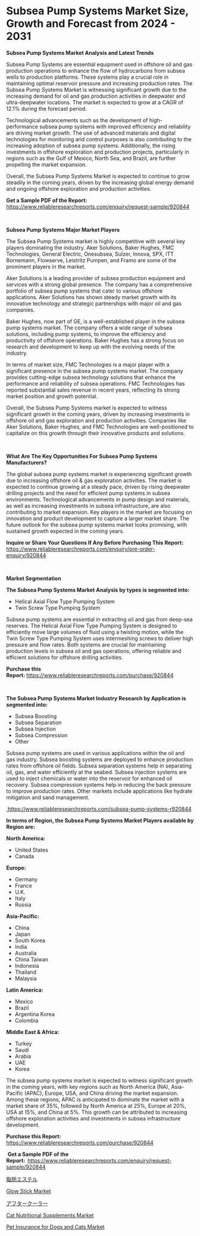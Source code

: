<p><h1>Subsea Pump Systems Market Size, Growth and Forecast from 2024 - 2031</h1></p><p><strong>Subsea Pump Systems Market Analysis and Latest Trends</strong></p>
<p><p>Subsea Pump Systems are essential equipment used in offshore oil and gas production operations to enhance the flow of hydrocarbons from subsea wells to production platforms. These systems play a crucial role in maintaining optimal reservoir pressure and increasing production rates. The Subsea Pump Systems Market is witnessing significant growth due to the increasing demand for oil and gas production activities in deepwater and ultra-deepwater locations. The market is expected to grow at a CAGR of 12.1% during the forecast period.</p><p>Technological advancements such as the development of high-performance subsea pump systems with improved efficiency and reliability are driving market growth. The use of advanced materials and digital technologies for monitoring and control purposes is also contributing to the increasing adoption of subsea pump systems. Additionally, the rising investments in offshore exploration and production projects, particularly in regions such as the Gulf of Mexico, North Sea, and Brazil, are further propelling the market expansion.</p><p>Overall, the Subsea Pump Systems Market is expected to continue to grow steadily in the coming years, driven by the increasing global energy demand and ongoing offshore exploration and production activities.</p></p>
<p><strong>Get a Sample PDF of the Report:&nbsp;</strong> <a href="https://www.reliableresearchreports.com/enquiry/request-sample/920844">https://www.reliableresearchreports.com/enquiry/request-sample/920844</a></p>
<p>&nbsp;</p>
<p><strong>Subsea Pump Systems Major Market Players</strong></p>
<p><p>The Subsea Pump Systems market is highly competitive with several key players dominating the industry. Aker Solutions, Baker Hughes, FMC Technologies, General Electric, Onesubsea, Sulzer, Innova, SPX, ITT Bornemann, Flowserve, Leistritz Pumpen, and Framo are some of the prominent players in the market.</p><p>Aker Solutions is a leading provider of subsea production equipment and services with a strong global presence. The company has a comprehensive portfolio of subsea pump systems that cater to various offshore applications. Aker Solutions has shown steady market growth with its innovative technology and strategic partnerships with major oil and gas companies.</p><p>Baker Hughes, now part of GE, is a well-established player in the subsea pump systems market. The company offers a wide range of subsea solutions, including pump systems, to improve the efficiency and productivity of offshore operations. Baker Hughes has a strong focus on research and development to keep up with the evolving needs of the industry.</p><p>In terms of market size, FMC Technologies is a major player with a significant presence in the subsea pump systems market. The company provides cutting-edge subsea technology solutions that enhance the performance and reliability of subsea operations. FMC Technologies has reported substantial sales revenue in recent years, reflecting its strong market position and growth potential.</p><p>Overall, the Subsea Pump Systems market is expected to witness significant growth in the coming years, driven by increasing investments in offshore oil and gas exploration and production activities. Companies like Aker Solutions, Baker Hughes, and FMC Technologies are well-positioned to capitalize on this growth through their innovative products and solutions.</p></p>
<p>&nbsp;</p>
<p><strong>What Are The Key Opportunities For Subsea Pump Systems Manufacturers?</strong></p>
<p><p>The global subsea pump systems market is experiencing significant growth due to increasing offshore oil & gas exploration activities. The market is expected to continue growing at a steady pace, driven by rising deepwater drilling projects and the need for efficient pump systems in subsea environments. Technological advancements in pump design and materials, as well as increasing investments in subsea infrastructure, are also contributing to market expansion. Key players in the market are focusing on innovation and product development to capture a larger market share. The future outlook for the subsea pump systems market looks promising, with sustained growth expected in the coming years.</p></p>
<p><strong>Inquire or Share Your Questions If Any Before Purchasing This Report:</strong> <a href="https://www.reliableresearchreports.com/enquiry/pre-order-enquiry/920844">https://www.reliableresearchreports.com/enquiry/pre-order-enquiry/920844</a></p>
<p>&nbsp;</p>
<p><strong>Market Segmentation</strong></p>
<p><strong>The Subsea Pump Systems Market Analysis by types is segmented into:</strong></p>
<p><ul><li>Helical Axial Flow Type Pumping System</li><li>Twin Screw Type Pumping System</li></ul></p>
<p><p>Subsea pump systems are essential in extracting oil and gas from deep-sea reserves. The Helical Axial Flow Type Pumping System is designed to efficiently move large volumes of fluid using a twisting motion, while the Twin Screw Type Pumping System uses intermeshing screws to deliver high pressure and flow rates. Both systems are crucial for maintaining production levels in subsea oil and gas operations, offering reliable and efficient solutions for offshore drilling activities.</p></p>
<p><strong>Purchase this Report:&nbsp;</strong><a href="https://www.reliableresearchreports.com/purchase/920844">https://www.reliableresearchreports.com/purchase/920844</a></p>
<p>&nbsp;</p>
<p><strong>The Subsea Pump Systems Market Industry Research by Application is segmented into:</strong></p>
<p><ul><li>Subsea Boosting</li><li>Subsea Separation</li><li>Subsea Injection</li><li>Subsea Compression</li><li>Other</li></ul></p>
<p><p>Subsea pump systems are used in various applications within the oil and gas industry. Subsea boosting systems are deployed to enhance production rates from offshore oil fields. Subsea separation systems help in separating oil, gas, and water efficiently at the seabed. Subsea injection systems are used to inject chemicals or water into the reservoir for enhanced oil recovery. Subsea compression systems help in reducing the back pressure to improve production rates. Other markets include applications like hydrate mitigation and sand management.</p></p>
<p><a href="https://www.reliableresearchreports.com/subsea-pump-systems-r920844">&nbsp;https://www.reliableresearchreports.com/subsea-pump-systems-r920844</a></p>
<p><strong>In terms of Region, the Subsea Pump Systems Market Players available by Region are:</strong></p>
<p>
    <p> <strong> North America: </strong>
        <ul>
            <li>United States</li>
            <li>Canada</li>
        </ul>
        </p> 
    <p> <strong> Europe: </strong>
        <ul>
            <li>Germany</li>
            <li>France</li>
            <li>U.K.</li>
            <li>Italy</li>
            <li>Russia</li>
        </ul>
        </p> 
    <p> <strong> Asia-Pacific: </strong>
        <ul>
            <li>China</li>
            <li>Japan</li>
            <li>South Korea</li>
            <li>India</li>
            <li>Australia</li>
            <li>China Taiwan</li>
            <li>Indonesia</li>
            <li>Thailand</li>
            <li>Malaysia</li>
        </ul>
        </p> 
    <p> <strong> Latin America: </strong>
        <ul>
            <li>Mexico</li>
            <li>Brazil</li>
            <li>Argentina Korea</li>
            <li>Colombia</li>
        </ul>
        </p> 
    <p> <strong> Middle East & Africa: </strong>
        <ul>
            <li>Turkey</li>
            <li>Saudi</li>
            <li>Arabia</li>
            <li>UAE</li>
            <li>Korea</li>
        </ul>
    </p>
    </p>
<p><p>The subsea pump systems market is expected to witness significant growth in the coming years, with key regions such as North America (NA), Asia-Pacific (APAC), Europe, USA, and China driving the market expansion. Among these regions, APAC is anticipated to dominate the market with a market share of 35%, followed by North America at 25%, Europe at 20%, USA at 15%, and China at 5%. This growth can be attributed to increasing offshore exploration activities and investments in subsea infrastructure development.</p></p>
<p><strong>Purchase this Report: </strong><a href="https://www.reliableresearchreports.com/purchase/920844">https://www.reliableresearchreports.com/purchase/920844</a></p>
<p>&nbsp;<strong>Get a Sample PDF of the Report:&nbsp;&nbsp;</strong><a href="https://www.reliableresearchreports.com/enquiry/request-sample/920844">https://www.reliableresearchreports.com/enquiry/request-sample/920844</a></p>
<p><strong></strong></p>
<p><p><a href="https://medium.com/@stevencornish04/%E8%84%82%E8%82%AA%E3%82%A8%E3%82%B9%E3%83%86%E3%83%AB%E5%B8%82%E5%A0%B4-%E7%A8%AE%E9%A1%9E-%E7%94%A8%E9%80%94-%E5%9C%B0%E7%90%86%E3%81%AB%E3%82%88%E3%82%8B%E5%8C%85%E6%8B%AC%E7%9A%84%E3%81%AA%E8%A9%95%E4%BE%A1-e5a4274f2e87">脂肪エステル</a></p><p><a href="https://www.linkedin.com/pulse/glow-stick-market-analysis-sze-forecasted-period-from-2024-x1fie">Glow Stick Market</a></p><p><a href="https://medium.com/@jerrycurtis23/aftercoolers%E5%B8%82%E5%A0%B4%E8%A6%8F%E6%A8%A1%E3%81%AF-%E3%82%B0%E3%83%AD%E3%83%BC%E3%83%90%E3%83%AB%E7%94%A3%E6%A5%AD%E3%81%A7%E6%9C%80%E3%82%82%E5%8A%B9%E6%9E%9C%E7%9A%84%E3%81%AA%E3%83%9E%E3%83%BC%E3%82%B1%E3%83%86%E3%82%A3%E3%83%B3%E3%82%B0%E3%83%81%E3%83%A3%E3%83%8D%E3%83%AB%E3%82%92%E7%A4%BA%E3%81%97%E3%81%A6%E3%81%84%E3%81%BE%E3%81%99-e4ec42c026fd">アフタークーラー</a></p><p><a href="https://github.com/beatblasta/Market-Research-Report-List-3/blob/main/cat-nutritional-supplements-market.md">Cat Nutritional Supplements Market</a></p><p><a href="https://github.com/shotows/Market-Research-Report-List-2/blob/main/pet-insurance-for-dogs-and-cats-market.md">Pet Insurance for Dogs and Cats Market</a></p></p>